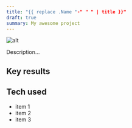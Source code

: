 ```yaml
---
title: "{{ replace .Name "-" " " | title }}"
draft: true
summary: My awesome project
---
```


![alt](//via.placeholder.com/640x150)

Description...

## Key results

## Tech used

- item 1
- item 2
- item 3
